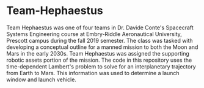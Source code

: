 # Team-Hephaestus

Team Hephaestus was one of four teams in Dr. Davide Conte's Spacecraft Systems Engineering course at Embry-Riddle Aeronautical University, Prescott campus during the fall 2019 semester. The class was tasked with developing a conceptual outline for a manned mission to both the Moon and Mars in the early 2030s. Team Hephaestus was assigned the supporting robotic assets portion of the mission. The code in this repository uses the time-dependent Lambert's problem to solve for an interplanetary trajectory from Earth to Mars. This information was used to determine a launch window and launch vehicle.

